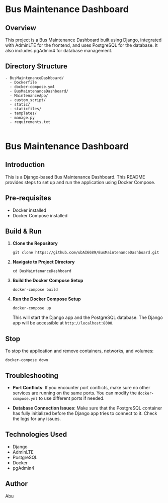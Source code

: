 
# Bus Maintenance Dashboard

## Overview
This project is a Bus Maintenance Dashboard built using Django, integrated with AdminLTE for the frontend, and uses PostgreSQL for the database. It also includes pgAdmin4 for database management.

## Directory Structure
```
- BusMaintenanceDashboard/
  - Dockerfile
  - docker-compose.yml
  - BusMaintenanceDashboard/
  - MaintenanceApp/
  - custom_script/
  - static/
  - staticfiles/
  - templates/
  - manage.py
  - requirements.txt
  
```

# Bus Maintenance Dashboard

## Introduction

This is a Django-based Bus Maintenance Dashboard. This README provides steps to set up and run the application using Docker Compose.

## Pre-requisites

- Docker installed
- Docker Compose installed

## Build & Run

1. **Clone the Repository**
   ```
   git clone https://github.com/ubAI6689/BusMaintenanceDashboard.git
   ```

2. **Navigate to Project Directory**
   ```
   cd BusMaintenanceDashboard
   ```

3. **Build the Docker Compose Setup**
   ```
   docker-compose build
   ```

4. **Run the Docker Compose Setup**
   ```
   docker-compose up
   ```

   This will start the Django app and the PostgreSQL database. The Django app will be accessible at `http://localhost:8000`.

## Stop

To stop the application and remove containers, networks, and volumes:

```
docker-compose down
```

## Troubleshooting

- **Port Conflicts**: If you encounter port conflicts, make sure no other services are running on the same ports. You can modify the `docker-compose.yml` to use different ports if needed.

- **Database Connection Issues**: Make sure that the PostgreSQL container has fully initialized before the Django app tries to connect to it. Check the logs for any issues.


## Technologies Used
- Django
- AdminLTE
- PostgreSQL
- Docker
- pgAdmin4

## Author
Abu
